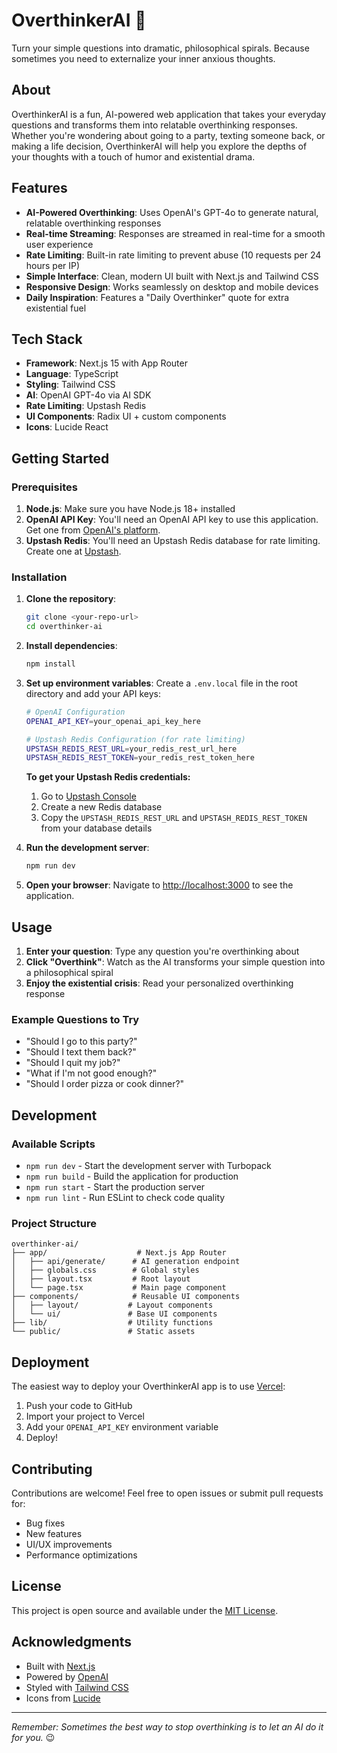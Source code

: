 # OverthinkerAI 🤔

Turn your simple questions into dramatic, philosophical spirals. Because sometimes you need to externalize your inner anxious thoughts.

## About

OverthinkerAI is a fun, AI-powered web application that takes your everyday questions and transforms them into relatable overthinking responses. Whether you're wondering about going to a party, texting someone back, or making a life decision, OverthinkerAI will help you explore the depths of your thoughts with a touch of humor and existential drama.

## Features

- **AI-Powered Overthinking**: Uses OpenAI's GPT-4o to generate natural, relatable overthinking responses
- **Real-time Streaming**: Responses are streamed in real-time for a smooth user experience
- **Rate Limiting**: Built-in rate limiting to prevent abuse (10 requests per 24 hours per IP)
- **Simple Interface**: Clean, modern UI built with Next.js and Tailwind CSS
- **Responsive Design**: Works seamlessly on desktop and mobile devices
- **Daily Inspiration**: Features a "Daily Overthinker" quote for extra existential fuel

## Tech Stack

- **Framework**: Next.js 15 with App Router
- **Language**: TypeScript
- **Styling**: Tailwind CSS
- **AI**: OpenAI GPT-4o via AI SDK
- **Rate Limiting**: Upstash Redis
- **UI Components**: Radix UI + custom components
- **Icons**: Lucide React

## Getting Started

### Prerequisites

1. **Node.js**: Make sure you have Node.js 18+ installed
2. **OpenAI API Key**: You'll need an OpenAI API key to use this application. Get one from [OpenAI's platform](https://platform.openai.com/api-keys).
3. **Upstash Redis**: You'll need an Upstash Redis database for rate limiting. Create one at [Upstash](https://upstash.com/).

### Installation

1. **Clone the repository**:

   ```bash
   git clone <your-repo-url>
   cd overthinker-ai
   ```

2. **Install dependencies**:

   ```bash
   npm install
   ```

3. **Set up environment variables**:
   Create a `.env.local` file in the root directory and add your API keys:

   ```bash
   # OpenAI Configuration
   OPENAI_API_KEY=your_openai_api_key_here

   # Upstash Redis Configuration (for rate limiting)
   UPSTASH_REDIS_REST_URL=your_redis_rest_url_here
   UPSTASH_REDIS_REST_TOKEN=your_redis_rest_token_here
   ```

   **To get your Upstash Redis credentials:**

   1. Go to [Upstash Console](https://console.upstash.com/)
   2. Create a new Redis database
   3. Copy the `UPSTASH_REDIS_REST_URL` and `UPSTASH_REDIS_REST_TOKEN` from your database details

4. **Run the development server**:

   ```bash
   npm run dev
   ```

5. **Open your browser**:
   Navigate to [http://localhost:3000](http://localhost:3000) to see the application.

## Usage

1. **Enter your question**: Type any question you're overthinking about
2. **Click "Overthink"**: Watch as the AI transforms your simple question into a philosophical spiral
3. **Enjoy the existential crisis**: Read your personalized overthinking response

### Example Questions to Try

- "Should I go to this party?"
- "Should I text them back?"
- "Should I quit my job?"
- "What if I'm not good enough?"
- "Should I order pizza or cook dinner?"

## Development

### Available Scripts

- `npm run dev` - Start the development server with Turbopack
- `npm run build` - Build the application for production
- `npm run start` - Start the production server
- `npm run lint` - Run ESLint to check code quality

### Project Structure

```
overthinker-ai/
├── app/                    # Next.js App Router
│   ├── api/generate/      # AI generation endpoint
│   ├── globals.css        # Global styles
│   ├── layout.tsx         # Root layout
│   └── page.tsx           # Main page component
├── components/            # Reusable UI components
│   ├── layout/           # Layout components
│   └── ui/               # Base UI components
├── lib/                  # Utility functions
└── public/               # Static assets
```

## Deployment

The easiest way to deploy your OverthinkerAI app is to use [Vercel](https://vercel.com):

1. Push your code to GitHub
2. Import your project to Vercel
3. Add your `OPENAI_API_KEY` environment variable
4. Deploy!

## Contributing

Contributions are welcome! Feel free to open issues or submit pull requests for:

- Bug fixes
- New features
- UI/UX improvements
- Performance optimizations

## License

This project is open source and available under the [MIT License](LICENSE).

## Acknowledgments

- Built with [Next.js](https://nextjs.org/)
- Powered by [OpenAI](https://openai.com/)
- Styled with [Tailwind CSS](https://tailwindcss.com/)
- Icons from [Lucide](https://lucide.dev/)

---

_Remember: Sometimes the best way to stop overthinking is to let an AI do it for you._ 😉
